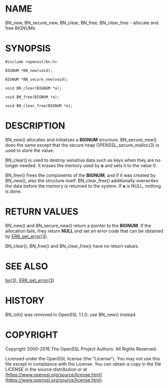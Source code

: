 # NAME

BN\_new, BN\_secure\_new, BN\_clear, BN\_free, BN\_clear\_free - allocate and free BIGNUMs

# SYNOPSIS

    #include <openssl/bn.h>

    BIGNUM *BN_new(void);

    BIGNUM *BN_secure_new(void);

    void BN_clear(BIGNUM *a);

    void BN_free(BIGNUM *a);

    void BN_clear_free(BIGNUM *a);

# DESCRIPTION

BN\_new() allocates and initializes a **BIGNUM** structure.
BN\_secure\_new() does the same except that the secure heap
OPENSSL\_secure\_malloc(3) is used to store the value.

BN\_clear() is used to destroy sensitive data such as keys when they
are no longer needed. It erases the memory used by **a** and sets it
to the value 0.

BN\_free() frees the components of the **BIGNUM**, and if it was created
by BN\_new(), also the structure itself. BN\_clear\_free() additionally
overwrites the data before the memory is returned to the system.
If **a** is NULL, nothing is done.

# RETURN VALUES

BN\_new() and BN\_secure\_new()
return a pointer to the **BIGNUM**. If the allocation fails,
they return **NULL** and set an error code that can be obtained
by [ERR\_get\_error(3)](http://man.he.net/man3/ERR_get_error).

BN\_clear(), BN\_free() and BN\_clear\_free() have no return values.

# SEE ALSO

[bn(3)](http://man.he.net/man3/bn), [ERR\_get\_error(3)](http://man.he.net/man3/ERR_get_error)

# HISTORY

BN\_init() was removed in OpenSSL 1.1.0; use BN\_new() instead.

# COPYRIGHT

Copyright 2000-2016 The OpenSSL Project Authors. All Rights Reserved.

Licensed under the OpenSSL license (the "License").  You may not use
this file except in compliance with the License.  You can obtain a copy
in the file LICENSE in the source distribution or at
[https://www.openssl.org/source/license.html](https://www.openssl.org/source/license.html).
